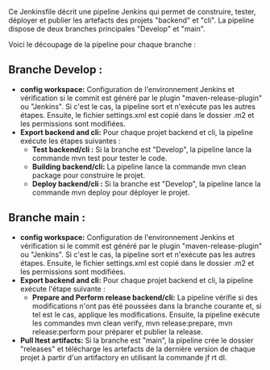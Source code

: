 Ce Jenkinsfile décrit une pipeline Jenkins qui permet de construire, tester, déployer et publier les artefacts des projets "backend" et "cli". La pipeline dispose de deux branches principales "Develop" et "main".

Voici le découpage de la pipeline pour chaque branche :

## Branche Develop :

- **config workspace:** Configuration de l'environnement Jenkins et vérification si le commit est généré par le plugin "maven-release-plugin" ou "Jenkins". Si c'est le cas, la pipeline sort et n'exécute pas les autres étapes. Ensuite, le fichier settings.xml est copié dans le dossier .m2 et les permissions sont modifiées.
- **Export backend and cli:** Pour chaque projet backend et cli, la pipeline exécute les étapes suivantes :
  - **Test backend/cli :** Si la branche est "Develop", la pipeline lance la commande mvn test pour tester le code.
  - **Building backend/cli:** La pipeline lance la commande mvn clean package pour construire le projet.
  - **Deploy backend/cli :** Si la branche est "Develop", la pipeline lance la commande mvn deploy pour déployer le projet.
## Branche main :

- **config workspace:** Configuration de l'environnement Jenkins et vérification si le commit est généré par le plugin "maven-release-plugin" ou "Jenkins". Si c'est le cas, la pipeline sort et n'exécute pas les autres étapes. Ensuite, le fichier settings.xml est copié dans le dossier .m2 et les permissions sont modifiées.
- **Export backend and cli:** Pour chaque projet backend et cli, la pipeline exécute l'étape suivante :
  - **Prepare and Perform release backend/cli:** La pipeline vérifie si des modifications n'ont pas été poussées dans la branche courante et, si tel est le cas, applique les modifications. Ensuite, la pipeline exécute les commandes mvn clean verify, mvn release:prepare, mvn release:perform pour préparer et publier la release.
- **Pull ltest artifacts:** Si la branche est "main", la pipeline crée le dossier "releases" et télécharge les artefacts de la dernière version de chaque projet à partir d'un artifactory en utilisant la commande jf rt dl.
